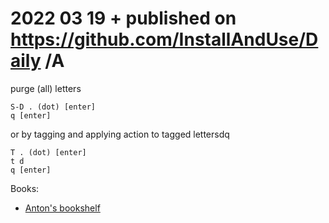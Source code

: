 # 2022 03 19  + published on https://github.com/InstallAndUse/Daily /A

purge (all) letters
```
S-D . (dot) [enter]
q [enter]
```

or by tagging and applying action to tagged lettersdq
```
T . (dot) [enter]
t d
q [enter]
```



Books:
- [Anton's bookshelf](https://og2k.com/books/)

